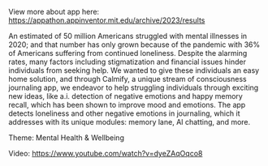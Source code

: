 View more about app here: https://appathon.appinventor.mit.edu/archive/2023/results

An estimated of 50 million Americans struggled with mental illnesses in 2020; and that number has only grown because of the pandemic with 36% of Americans suffering from continued loneliness. Despite the alarming rates, many factors including stigmatization and financial issues hinder individuals from seeking help. We wanted to give these individuals an easy home solution, and through Calmify, a unique stream of consciousness journaling app, we endeavor to help struggling individuals through exciting new ideas, like a.i. detection of negative emotions and happy memory recall, which has been shown to improve mood and emotions. The app detects loneliness and other negative emotions in journaling, which it addresses with its unique modules: memory lane, AI chatting, and more.

Theme: Mental Health & Wellbeing

Video: https://www.youtube.com/watch?v=dyeZAqOqco8
